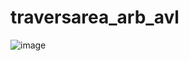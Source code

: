 # traversarea_arb_avl

![image](https://github.com/user-attachments/assets/75d8117d-7073-45f9-81ec-70ceb5bdef77)

